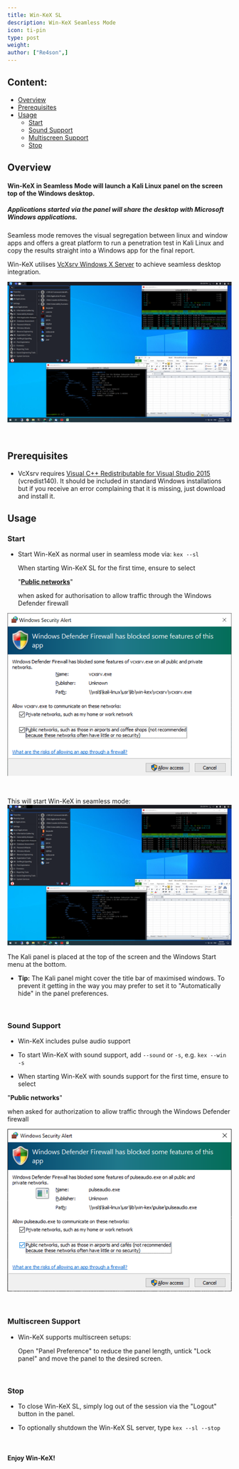 ```yaml
---
title: Win-KeX SL
description: Win-KeX Seamless Mode
icon: ti-pin
type: post
weight:
author: ["Re4son",]
---
```


## Content:

- [Overview](#overview)
- [Prerequisites](#Prerequisites)
- [Usage](#Usage)
  - [Start](#start)
  - [Sound Support](#sound-support)
  - [Multiscreen Support](#multiscreen-support)
  - [Stop](#stop)



## Overview

#### Win-KeX in Seamless Mode will launch a Kali Linux panel on the screen top of the Windows desktop.

##### Applications started via the panel will share the desktop with Microsoft Windows applications.

Seamless mode removes the visual segregation between linux and window apps and offers a great platform to run a penetration test in Kali Linux and copy the results straight into a Windows app for the final report.

Win-KeX utilises [VcXsrv Windows X Server](https://sourceforge.net/projects/vcxsrv/) to achieve seamless desktop integration.

![](win-kex-sl.png)

&nbsp;

## Prerequisites

- VcXsrv requires [Visual C++ Redistributable for Visual Studio 2015](https://www.microsoft.com/en-US/download/details.aspx?id=48145) (vcredist140). It should be included in standard Windows installations but if you receive an error complaining that it is missing, just download and install it.

## Usage

### Start

- Start Win-KeX as normal user in seamless mode via:
`kex --sl`

  When starting Win-KeX SL for the first time, ensure to select

  "**<u>Public networks</u>**"

  when asked for authorisation to allow traffic through the Windows Defender firewall

![](firewall.png)

  &nbsp;  &nbsp;

  This will start Win-KeX in seamless mode:
![](win-kex-sl.png)

  The Kali panel is placed at the top of the screen and the Windows Start menu at the bottom.



- **Tip:** The Kali panel might cover the title bar of maximised windows. To prevent it getting in the way you may prefer to set it to "Automatically hide" in the panel preferences.

  &nbsp;  &nbsp;

### Sound Support

- Win-KeX includes pulse audio support

- To start Win-KeX with sound support, add `--sound` or `-s`, e.g.
  `kex --win -s`

- When starting Win-KeX with sounds support for the first time, ensure to select


"**Public networks**"

  when asked for authorization to allow traffic through the Windows Defender firewall

![](win-kex-pulseaudio_firewall.png)

  &nbsp;  &nbsp;

### Multiscreen Support

- Win-KeX supports multiscreen setups:

  Open "Panel Preference" to reduce the panel length, untick "Lock panel" and move the panel to the desired screen.

  &nbsp;

### Stop

- To close Win-KeX SL, simply log out of the session via the "Logout" button in the panel.

- To optionally shutdown the Win-KeX SL server, type
  `kex --sl --stop`

    &nbsp;

#### Enjoy Win-KeX!
